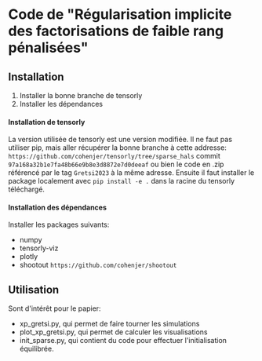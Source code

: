 # Code de "Régularisation implicite des factorisations de faible rang pénalisées"

## Installation

1. Installer la bonne branche de tensorly
2. Installer les dépendances

#### Installation de tensorly

La version utilisée de tensorly est une version modifiée. Il ne faut pas utiliser pip, mais aller récupérer la bonne branche à cette addresse:
` https://github.com/cohenjer/tensorly/tree/sparse_hals ` commit `97a168a32b1e7fa48b66e9b8e3d8872e7d0deeaf`
ou bien le code en .zip référencé par le tag `Gretsi2023` à la même adresse.
Ensuite il faut installer le package localement avec
`pip install -e .` dans la racine du tensorly téléchargé.

#### Installation des dépendances

Installer les packages suivants:
- numpy
- tensorly-viz
- plotly
- shootout `https://github.com/cohenjer/shootout`

## Utilisation

Sont d'intérêt pour le papier:
- xp_gretsi.py, qui permet de faire tourner les simulations
- plot_xp_gretsi.py, qui permet de calculer les visualisations
- init_sparse.py, qui contient du code pour effectuer l'initialisation équilibrée.


